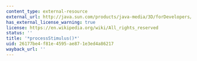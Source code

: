 ```yaml
---
content_type: external-resource
external_url: http://java.sun.com/products/java-media/3D/forDevelopers/J3D_1_2_API/j3dapi/javax/media/j3d/Behavior.html#processStimulus_java_util_Enumeration_
has_external_license_warning: true
license: https://en.wikipedia.org/wiki/All_rights_reserved
status: ''
title: '*processStimulus()*'
uid: 26177be4-f81e-4595-ae87-1e3ed4a86217
wayback_url: ''
---
```

